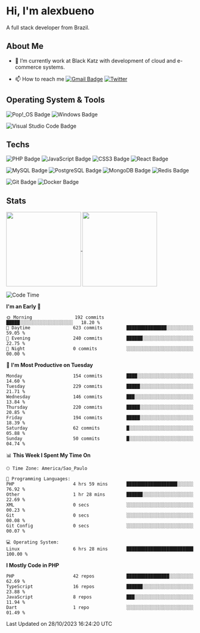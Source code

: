 # Hi, I'm alexbueno

A full stack developer from Brazil.

## About Me

- 🌱 I’m currently work at Black Katz with development of cloud and e-commerce systems.

- 📫 How to reach me [![Gmail Badge](https://img.shields.io/badge/-gmail-c14438?style=for-the-badge&logo=Gmail&logoColor=ffffff)](mailto:alexsandrofbueno@gmail.com) [![Twitter](https://img.shields.io/badge/twitter-1DA1F2.svg?style=for-the-badge&logo=twitter&logoColor=ffffff)](https://twitter.com/Alex_Bueno_7)

## Operating System & Tools

![Pop!_OS Badge](https://img.shields.io/badge/Pop!__OS-48B9C7?logo=popos&logoColor=fff&style=flat)
![Windows Badge](https://img.shields.io/badge/Windows-0078D6?logo=windows&logoColor=fff&style=flat)

![Visual Studio Code Badge](https://img.shields.io/badge/Visual%20Studio%20Code-007ACC?logo=visualstudiocode&logoColor=fff&style=flat)

## Techs

![PHP Badge](https://img.shields.io/badge/PHP-777BB4?logo=php&logoColor=fff&style=flat)
![JavaScript Badge](https://img.shields.io/badge/JavaScript-F7DF1E?logo=javascript&logoColor=000&style=flat)
![CSS3 Badge](https://img.shields.io/badge/CSS3-1572B6?logo=css3&logoColor=fff&style=flat)
![React Badge](https://img.shields.io/badge/React-61DAFB?logo=react&logoColor=000&style=flat)

![MySQL Badge](https://img.shields.io/badge/MySQL-4479A1?logo=mysql&logoColor=fff&style=flat)
![PostgreSQL Badge](https://img.shields.io/badge/PostgreSQL-4169E1?logo=postgresql&logoColor=fff&style=flat)
![MongoDB Badge](https://img.shields.io/badge/MongoDB-47A248?logo=mongodb&logoColor=fff&style=flat)
![Redis Badge](https://img.shields.io/badge/Redis-DC382D?logo=redis&logoColor=fff&style=flat)

![Git Badge](https://img.shields.io/badge/Git-F05032?logo=git&logoColor=fff&style=flat)
![Docker Badge](https://img.shields.io/badge/Docker-2496ED?logo=docker&logoColor=fff&style=flat)


## Stats

<a href="https://github.com/anuraghazra/github-readme-stats">
  <img height=200 align="center" src="https://github-readme-stats.vercel.app/api?username=alexbueno7&theme=dark" />
</a>
<a href="https://github.com/anuraghazra/convoychat">
  <img height=200 align="center" src="https://github-readme-stats.vercel.app/api/top-langs?username=alexbueno7&layout=compact&langs_count=8&card_width=320&theme=dark" />
</a>

<!--START_SECTION:waka-->
![Code Time](http://img.shields.io/badge/Code%20Time-816%20hrs%2024%20mins-blue)

**I'm an Early 🐤** 

```text
🌞 Morning                192 commits         █████░░░░░░░░░░░░░░░░░░░░   18.20 % 
🌆 Daytime                623 commits         ███████████████░░░░░░░░░░   59.05 % 
🌃 Evening                240 commits         ██████░░░░░░░░░░░░░░░░░░░   22.75 % 
🌙 Night                  0 commits           ░░░░░░░░░░░░░░░░░░░░░░░░░   00.00 % 
```
📅 **I'm Most Productive on Tuesday** 

```text
Monday                   154 commits         ████░░░░░░░░░░░░░░░░░░░░░   14.60 % 
Tuesday                  229 commits         █████░░░░░░░░░░░░░░░░░░░░   21.71 % 
Wednesday                146 commits         ███░░░░░░░░░░░░░░░░░░░░░░   13.84 % 
Thursday                 220 commits         █████░░░░░░░░░░░░░░░░░░░░   20.85 % 
Friday                   194 commits         █████░░░░░░░░░░░░░░░░░░░░   18.39 % 
Saturday                 62 commits          █░░░░░░░░░░░░░░░░░░░░░░░░   05.88 % 
Sunday                   50 commits          █░░░░░░░░░░░░░░░░░░░░░░░░   04.74 % 
```


📊 **This Week I Spent My Time On** 

```text
🕑︎ Time Zone: America/Sao_Paulo

💬 Programming Languages: 
PHP                      4 hrs 59 mins       ███████████████████░░░░░░   76.92 % 
Other                    1 hr 28 mins        ██████░░░░░░░░░░░░░░░░░░░   22.69 % 
XML                      0 secs              ░░░░░░░░░░░░░░░░░░░░░░░░░   00.23 % 
Git                      0 secs              ░░░░░░░░░░░░░░░░░░░░░░░░░   00.08 % 
Git Config               0 secs              ░░░░░░░░░░░░░░░░░░░░░░░░░   00.07 % 

💻 Operating System: 
Linux                    6 hrs 28 mins       █████████████████████████   100.00 % 
```

**I Mostly Code in PHP** 

```text
PHP                      42 repos            ████████████████░░░░░░░░░   62.69 % 
TypeScript               16 repos            ██████░░░░░░░░░░░░░░░░░░░   23.88 % 
JavaScript               8 repos             ███░░░░░░░░░░░░░░░░░░░░░░   11.94 % 
Dart                     1 repo              ░░░░░░░░░░░░░░░░░░░░░░░░░   01.49 % 
```




 Last Updated on 28/10/2023 16:24:20 UTC
<!--END_SECTION:waka-->
